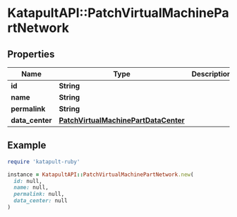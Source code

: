 # KatapultAPI::PatchVirtualMachinePartNetwork

## Properties

| Name | Type | Description | Notes |
| ---- | ---- | ----------- | ----- |
| **id** | **String** |  | [optional] |
| **name** | **String** |  | [optional] |
| **permalink** | **String** |  | [optional] |
| **data_center** | [**PatchVirtualMachinePartDataCenter**](PatchVirtualMachinePartDataCenter.md) |  | [optional] |

## Example

```ruby
require 'katapult-ruby'

instance = KatapultAPI::PatchVirtualMachinePartNetwork.new(
  id: null,
  name: null,
  permalink: null,
  data_center: null
)
```

